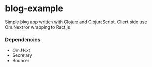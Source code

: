 # blog-example
Simple blog app written with Clojure and ClojureScript. 
Client side use Om.Next for wrapping to Ract.js

### Dependencies
- Om.Next
- Secretary
- Bouncer
